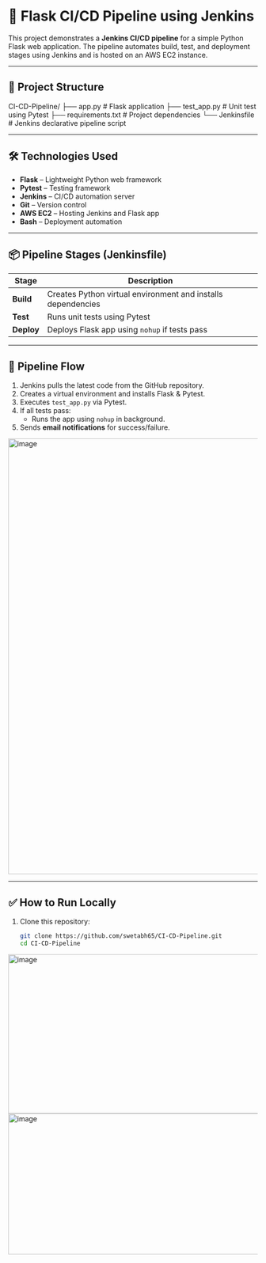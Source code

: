# 🧪 Flask CI/CD Pipeline using Jenkins

This project demonstrates a **Jenkins CI/CD pipeline** for a simple Python Flask web application. The pipeline automates build, test, and deployment stages using Jenkins and is hosted on an AWS EC2 instance.

---

## 🚀 Project Structure

CI-CD-Pipeline/
├── app.py # Flask application
├── test_app.py # Unit test using Pytest
├── requirements.txt # Project dependencies
└── Jenkinsfile # Jenkins declarative pipeline script


---

## 🛠️ Technologies Used

- **Flask** – Lightweight Python web framework
- **Pytest** – Testing framework
- **Jenkins** – CI/CD automation server
- **Git** – Version control
- **AWS EC2** – Hosting Jenkins and Flask app
- **Bash** – Deployment automation

---

## 📦 Pipeline Stages (Jenkinsfile)

| Stage   | Description                                  |
|---------|----------------------------------------------|
| **Build**  | Creates Python virtual environment and installs dependencies |
| **Test**   | Runs unit tests using Pytest                |
| **Deploy** | Deploys Flask app using `nohup` if tests pass |

---

## 🔁 Pipeline Flow

1. Jenkins pulls the latest code from the GitHub repository.
2. Creates a virtual environment and installs Flask & Pytest.
3. Executes `test_app.py` via Pytest.
4. If all tests pass:
    - Runs the app using `nohup` in background.
5. Sends **email notifications** for success/failure.

<img width="1882" height="881" alt="image" src="https://github.com/user-attachments/assets/b0297f84-e8e8-4df7-8d04-a08a0fed60ad" />

---

## ✅ How to Run Locally

1. Clone this repository:
   ```bash
   git clone https://github.com/swetabh65/CI-CD-Pipeline.git
   cd CI-CD-Pipeline

<img width="1389" height="322" alt="image" src="https://github.com/user-attachments/assets/e94a1603-041b-4e48-ac5f-0911382ae263" />

<img width="818" height="285" alt="image" src="https://github.com/user-attachments/assets/d618308b-3566-4ddf-a461-6633e6649ddc" />

